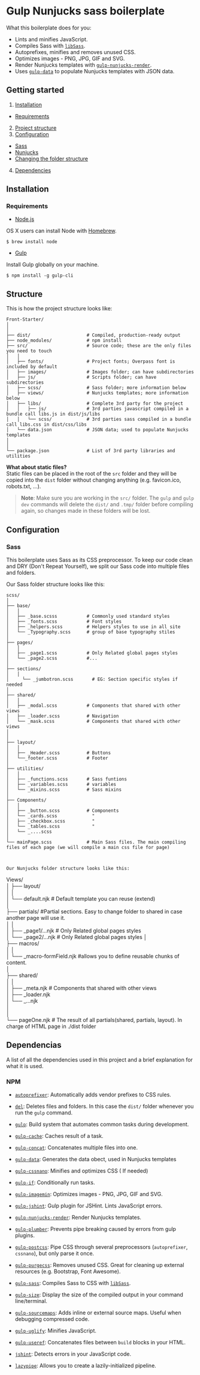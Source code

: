 Gulp Nunjucks sass boilerplate
======

What this boilerplate does for you:

* Lints and minifies JavaScript.
* Compiles Sass with [`libSass`](https://github.com/sass/libsass "libsass"). 
* Autoprefixes, minifies and removes unused CSS.
* Optimizes images - PNG, JPG, GIF and SVG.  
* Render Nunjucks templates with [`gulp-nunjucks-render`](https://github.com/carlosl/gulp-nunjucks-render "gulp-nunjucks-render").
* Uses [`gulp-data`](https://github.com/colynb/gulp-data "gulp-data") to populate Nunjucks templates with JSON data.



Getting started
------  

1. [Installation](#installation)
  * [Requirements](#requirements)
2. [Project structure](#structure)  
3. [Configuration](#config)  
  * [Sass](#sass)
  * [Nunjucks](#nunjucks)
  * [Changing the folder structure](#changestructure)
4. [Dependencies](#dependencies)  

<a name="installation"></a> Installation
------
### <a name="requirements"></a>Requirements  

* [Node.js](https://nodejs.org/en/ "Node.js") 

OS X users can install Node with [Homebrew](http://brew.sh/ "Homebrew").

```shell
$ brew install node
```

* [Gulp](https://github.com/gulpjs/gulp/blob/master/docs/getting-started.md "Getting Started with Gulp")  

Install Gulp globally on your machine.

```shell
$ npm install -g gulp-cli
```

<a name="Structure"></a> Structure
------
This is how the project structure looks like:


```
Front-Starter/
│
│
├── dist/                     # Compiled, production-ready output
├── node_modules/             # npm install
├── src/                      # Source code; these are the only files you need to touch 
│   │ 
│   ├── fonts/                # Project fonts; Overpass font is included by default
│   ├── images/               # Images folder; can have subdirectories
│   ├── js/                   # Scripts folder; can have subdirectories
│   ├── scss/                 # Sass folder; more information below
│   ├── views/                # Nunjucks templates; more information below
│   ├── libs/                 # Complete 3rd party for the project     
│   │   ├── js/               # 3rd parties javascript compiled in a bundle call libs.js in dist/js/libs
│   │   └── scss/             # 3rd parties sass compiled in a bundle call libs.css in dist/css/libs
│   └── data.json             # JSON data; used to populate Nunjucks templates
│
│
└── package.json              # List of 3rd party libraries and utilities
```  
**What about static files?**  
Static files can be placed in the root of the `src` folder and they will be copied into the `dist` folder without changing anything (e.g. favicon.ico, robots.txt, ...).

> **Note**: Make sure you are working in the `src/` folder. The `gulp` and `gulp dev` commands will delete the `dist/` and `.tmp/` folder before compiling again, so changes made in these folders will be lost.  

<a name="config"></a> Configuration
------
### <a name="sass"></a>Sass

This boilerplate uses Sass as its CSS preprocessor. To keep our code clean and DRY (Don't Repeat Yourself), we split our Sass code into multiple files and folders. 

Our Sass folder structure looks like this:

```
scss/
│
├── base/
│   │   
│   ├── _base.scsss           # Commonly used standard styles
│   ├── _fonts.scss           # Font styles
│   ├── _helpers.scss         # Helpers styles to use in all site
│   └── _Typography.scss      # group of base typography stiles
│  
├── pages/
│   │   
│   ├── _page1.scss           # Only Related global pages styles          
│   └── _page2.scss           #...
│        
├── sections/
│   │   
│	  └── _jumbotron.scss       # EG: Section specific styles if needed
│	
├── shared/
│   │   
│   ├── _modal.scss           # Components that shared with other views
│   ├── _loader.scss          # Navigation
│   └── _mask.scss            # Components that shared with other views
│  
│  
├── layout/  
│   │    
│   ├── _Header.scss          # Buttons
│   └──_footer.scss           # Footer
│  
├── utilities/     				  
│   │              
│   ├── _functions.scss       # Sass funtions
│   ├── _variables.scss       # variables
│   └── _mixins.scss          # Sass mixins
│  
├── Components/ 
│   │     
│   ├── _button.scss          # Components 
│   └── _cards.scss           	"
│   ├── _checkbox.scss          "
│   └── _tables.scss            "
│   └── _....scss 
│  
└── mainPage.scss             # Main Sass files. The main compiling files of each page (we will compile a main css file for page)



Our Nunjucks folder structure looks like this: 

```
Views/                                                                       
│
├── layout/                                                                                                                       
│   │   
│   └── default.njk                      # Default template you can reuse (extend)                                                              
│  
├── partials/                            #Partial sections. Easy to change folder to shared in case another page will use it.                   
│   │                                                                                                                                           
│   ├── _page1/...njk                    # Only Related global pages styles          
│   └── _page2/...njk                    # Only Related global pages styles 
│        
├── macros/                                                                                                                                     
│   │   
│	  └── _macro-formField.njk             #allows you to define reusable chunks of content.                                                      
│	
├── shared/                                                                                                                                     
│   │   
│   ├── _meta.njk                        # Components that shared with other views                                                              
│   ├── _loader.njk                      
│   └── _...njk                          
│  
│  
└── pageOne.njk                          # The result of all partials(shared, partials, layout). In charge of HTML page in ./dist folder



<a name="dependencies"></a>Dependencias
------  
A list of all the dependencies used in this project and a brief explanation for what it is used.  
### NPM
* [`autoprefixer`](https://github.com/postcss/autoprefixer "autoprefixer"): Automatically adds vendor prefixes to CSS rules.  
* [`del`](https://github.com/sindresorhus/del "del"): Deletes files and folders. In this case the `dist/` folder whenever you run the `gulp`  command.   
* [`gulp`](http://gulpjs.com/ "gulp"): Build system that automates common tasks during development.
* [`gulp-cache`](https://github.com/jgable/gulp-cache "gulp-cache"): Caches result of a task. 
* [`gulp-concat`](https://github.com/contra/gulp-concat "gulp-concat"): Concatenates multiple files into one.
* [`gulp-data`](https://github.com/colynb/gulp-data "gulp-data"): Generates the data obect, used in Nunjucks templates
* [`gulp-cssnano`](http://cssnano.co/ "gulp-cssnano"): Minifies and optimizes CSS ( If needed)
* [`gulp-if`](https://github.com/robrich/gulp-if "gulp-if"): Conditionally run tasks.
* [`gulp-imagemin`](https://github.com/sindresorhus/gulp-imagemin "gulp-imagemin"): Optimizes images - PNG, JPG, GIF and SVG.  
* [`gulp-jshint`](https://github.com/spalger/gulp-jshint "gulp-jshint"): Gulp plugin for JSHint. Lints JavaScript errors. 
* [`gulp-nunjucks-render`](https://github.com/carlosl/gulp-nunjucks-render "gulp-nunjucks-render"): Render Nunjucks templates.
* [`gulp-plumber`](https://github.com/floatdrop/gulp-plumber "gulp-plumber"): Prevents pipe breaking caused by errors from gulp plugins.
* [`gulp-postcss`]( "gulp-postcss"): Pipe CSS through several preprocessors (`autoprefixer`, `cssnano`), but only parse it once.
* [`gulp-purgecss`](https://github.com/FullHuman/gulp-purgecss "gulp-purgecss"): Removes unused CSS. Great for cleaning up external resources (e.g. Bootstrap, Font Awesome).  
* [`gulp-sass`](https://github.com/dlmanning/gulp-sass "gulp-sass"): Compiles Sass to CSS with [`libSass`](https://github.com/sass/libsass "libsass").

* [`gulp-size`](https://github.com/sindresorhus/gulp-size "gulp-size"): Display the size of the compiled output in your command line/terminal. 
* [`gulp-sourcemaps`](https://github.com/floridoo/gulp-sourcemaps "gulp-sourcemaps"): Adds inline or external source maps. Useful when debugging compressed code. 
* [`gulp-uglify`](https://github.com/terinjokes/gulp-uglify "gulp-uglify"): Minifies JavaScript. 
* [`gulp-useref`](https://github.com/jonkemp/gulp-useref "gulp-useref"): Concatenates files between `build` blocks in your HTML.
* [`jshint`](https://github.com/jshint/jshint "jshint"): Detects errors in your JavaScript code.
* [`lazypipe`](https://github.com/OverZealous/lazypipe "lazypipe"): Allows you to create a lazily-initialized pipeline.


